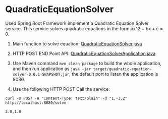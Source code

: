 # QuadraticEquationSolver

Used Spring Boot Framework implement a Quadratic Equation Solver service. This service solves quadratic equations in the form ax^2 + bx + c = 0.

1. Main function to solve equation: [QuadraticEquationSolver.java](https://github.com/chenzhengkai/QuadraticEquationSolver/blob/main/src/main/java/com/td/zhengkai/QuadraticEquationSolver/QuadraticEquationSolver.java)

2. HTTP POST END Point API: [QuadraticEquationSolverApplication.java](https://github.com/chenzhengkai/QuadraticEquationSolver/blob/main/src/main/java/com/td/zhengkai/QuadraticEquationSolver/QuadraticEquationSolverApplication.java)


3. Use Maven command `mvn clean package` to build the whole application, and then run application as `java -jar target/quadratic-equation-solver-0.0.1-SNAPSHOT.jar`, the default port to listen the application is 8080.

4. Use the following HTTP POST Call the service:

`curl -X POST -H "Content-Type: text/plain" -d "1,-3,2" http://localhost:8080/solve`

`2.0,1.0`

